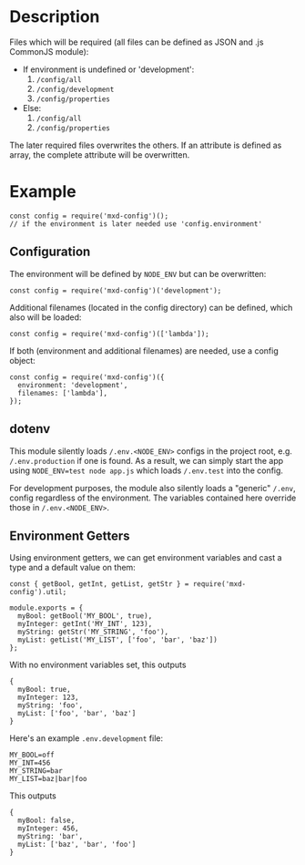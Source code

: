 # Description

Files which will be required (all files can be defined as JSON and .js CommonJS module):

* If environment is undefined or 'development':
    1. `/config/all`
    2. `/config/development`
    3. `/config/properties`
* Else:
    1. `/config/all`
    2. `/config/properties`
  
The later required files overwrites the others. If an attribute is defined as array, the complete attribute will be overwritten.

# Example

```
const config = require('mxd-config')();
// if the environment is later needed use 'config.environment' 
```

## Configuration

The environment will be defined by `NODE_ENV` but can be overwritten:
```
const config = require('mxd-config')('development');
```

Additional filenames (located in the config directory) can be defined, which also will be loaded:
```
const config = require('mxd-config')(['lambda']);
```

If both (environment and additional filenames) are needed, use a config object: 
```
const config = require('mxd-config')({ 
  environment: 'development',
  filenames: ['lambda'], 
});
```

## dotenv

This module silently loads `/.env.<NODE_ENV>` configs in the project root, e.g. `/.env.production` if one is found.
As a result, we can simply start the app using `NODE_ENV=test node app.js` which loads `/.env.test` into the config. 

For development purposes, the module also silently loads a "generic" `/.env`, config regardless of the environment.
The variables contained here override those in `/.env.<NODE_ENV>`.

## Environment Getters

Using environment getters, we can get environment variables and cast a type and a default value on them:

```
const { getBool, getInt, getList, getStr } = require('mxd-config').util;

module.exports = {
  myBool: getBool('MY_BOOL', true),
  myInteger: getInt('MY_INT', 123),
  myString: getStr('MY_STRING', 'foo'),
  myList: getList('MY_LIST', ['foo', 'bar', 'baz'])
};
```

With no environment variables set, this outputs

```
{
  myBool: true,
  myInteger: 123,
  myString: 'foo',
  myList: ['foo', 'bar', 'baz']
}
```

Here's an example `.env.development` file:

```
MY_BOOL=off
MY_INT=456
MY_STRING=bar
MY_LIST=baz|bar|foo
```

This outputs

```
{
  myBool: false,
  myInteger: 456,
  myString: 'bar',
  myList: ['baz', 'bar', 'foo']
}
```
